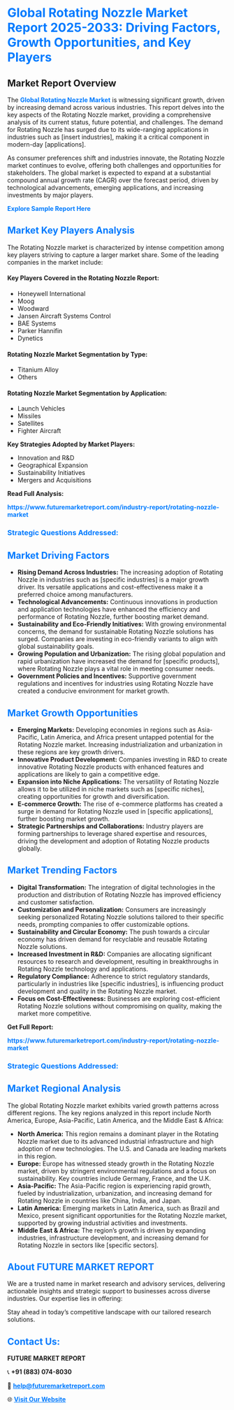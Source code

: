 <h1 style="color: #007BFF;">Global Rotating Nozzle Market Report 2025-2033: Driving Factors, Growth Opportunities, and Key Players</h1>

<section id="overview">
<h2>Market Report Overview</h2>
<p>The <a href="https://www.futuremarketreport.com/industry-report/rotating-nozzle-market" style="color: #007BFF; text-decoration: none;"><strong>Global Rotating Nozzle Market</strong></a> is witnessing significant growth, driven by increasing demand across various industries. This report delves into the key aspects of the Rotating Nozzle market, providing a comprehensive analysis of its current status, future potential, and challenges. The demand for Rotating Nozzle has surged due to its wide-ranging applications in industries such as [insert industries], making it a critical component in modern-day [applications].</p>
<p>As consumer preferences shift and industries innovate, the Rotating Nozzle market continues to evolve, offering both challenges and opportunities for stakeholders. The global market is expected to expand at a substantial compound annual growth rate (CAGR) over the forecast period, driven by technological advancements, emerging applications, and increasing investments by major players.</p>
</section>

<section id="overview">
<p><a href="https://www.futuremarketreport.com/request-sample/reportId=83949" style="color: #007BFF; text-decoration: none;"><strong>Explore Sample Report Here</strong></a></p>
</section>

<section id="key-players">
<h2 style="color: #007BFF;">Market Key Players Analysis</h2>
<p>The Rotating Nozzle market is characterized by intense competition among key players striving to capture a larger market share. Some of the leading companies in the market include:</p>
<h4>Key Players Covered in the Rotating Nozzle Report:</h4>
<ul><li>Honeywell International</li><li>Moog</li><li>Woodward</li><li>Jansen Aircraft Systems Control</li><li>BAE Systems</li><li>Parker Hannifin</li><li>Dynetics</li></ul>
<h4>Rotating Nozzle Market Segmentation by Type:</h4>
<ul><li>Titanium Alloy</li><li>Others</li></ul>

<h4>Rotating Nozzle Market Segmentation by Application:</h4>
<ul><li>Launch Vehicles</li><li>Missiles</li><li>Satellites</li><li>Fighter Aircraft</li></ul>
<p><strong>Key Strategies Adopted by Market Players:</strong></p>
<ul>
<li>Innovation and R&D</li>
<li>Geographical Expansion</li>
<li>Sustainability Initiatives</li>
<li>Mergers and Acquisitions</li>
</ul>
</section>

<section>
<p><strong>Read Full Analysis: </strong></p><a href="https://www.futuremarketreport.com/industry-report/rotating-nozzle-market" style="color: #007BFF; text-decoration: none;"><strong>https://www.futuremarketreport.com/industry-report/rotating-nozzle-market</strong></a>
<h3 style="color: #007BFF;">Strategic Questions Addressed:</h3>
</section>

<section id="driving-factors">
<h2 style="color: #007BFF;">Market Driving Factors</h2>
<ul>
<li><strong>Rising Demand Across Industries:</strong> The increasing adoption of Rotating Nozzle in industries such as [specific industries] is a major growth driver. Its versatile applications and cost-effectiveness make it a preferred choice among manufacturers.</li>
<li><strong>Technological Advancements:</strong> Continuous innovations in production and application technologies have enhanced the efficiency and performance of Rotating Nozzle, further boosting market demand.</li>
<li><strong>Sustainability and Eco-Friendly Initiatives:</strong> With growing environmental concerns, the demand for sustainable Rotating Nozzle solutions has surged. Companies are investing in eco-friendly variants to align with global sustainability goals.</li>
<li><strong>Growing Population and Urbanization:</strong> The rising global population and rapid urbanization have increased the demand for [specific products], where Rotating Nozzle plays a vital role in meeting consumer needs.</li>
<li><strong>Government Policies and Incentives:</strong> Supportive government regulations and incentives for industries using Rotating Nozzle have created a conducive environment for market growth.</li>
</ul>
</section>

<section id="growth-opportunities">
<h2 style="color: #007BFF;">Market Growth Opportunities</h2>
<ul>
<li><strong>Emerging Markets:</strong> Developing economies in regions such as Asia-Pacific, Latin America, and Africa present untapped potential for the Rotating Nozzle market. Increasing industrialization and urbanization in these regions are key growth drivers.</li>
<li><strong>Innovative Product Development:</strong> Companies investing in R&D to create innovative Rotating Nozzle products with enhanced features and applications are likely to gain a competitive edge.</li>
<li><strong>Expansion into Niche Applications:</strong> The versatility of Rotating Nozzle allows it to be utilized in niche markets such as [specific niches], creating opportunities for growth and diversification.</li>
<li><strong>E-commerce Growth:</strong> The rise of e-commerce platforms has created a surge in demand for Rotating Nozzle used in [specific applications], further boosting market growth.</li>
<li><strong>Strategic Partnerships and Collaborations:</strong> Industry players are forming partnerships to leverage shared expertise and resources, driving the development and adoption of Rotating Nozzle products globally.</li>
</ul>
</section>

<section id="trending-factors">
<h2 style="color: #007BFF;">Market Trending Factors</h2>
<ul>
<li><strong>Digital Transformation:</strong> The integration of digital technologies in the production and distribution of Rotating Nozzle has improved efficiency and customer satisfaction.</li>
<li><strong>Customization and Personalization:</strong> Consumers are increasingly seeking personalized Rotating Nozzle solutions tailored to their specific needs, prompting companies to offer customizable options.</li>
<li><strong>Sustainability and Circular Economy:</strong> The push towards a circular economy has driven demand for recyclable and reusable Rotating Nozzle solutions.</li>
<li><strong>Increased Investment in R&D:</strong> Companies are allocating significant resources to research and development, resulting in breakthroughs in Rotating Nozzle technology and applications.</li>
<li><strong>Regulatory Compliance:</strong> Adherence to strict regulatory standards, particularly in industries like [specific industries], is influencing product development and quality in the Rotating Nozzle market.</li>
<li><strong>Focus on Cost-Effectiveness:</strong> Businesses are exploring cost-efficient Rotating Nozzle solutions without compromising on quality, making the market more competitive.</li>
</ul>
</section>

<section>
<p><strong>Get Full Report: </strong></p><a href="https://www.futuremarketreport.com/industry-report/rotating-nozzle-market" style="color: #007BFF; text-decoration: none;"><strong>https://www.futuremarketreport.com/industry-report/rotating-nozzle-market</strong></a>
<h3 style="color: #007BFF;">Strategic Questions Addressed:</h3>
</section>


<section id="regional-analysis">
<h2 style="color: #007BFF;">Market Regional Analysis</h2>
<p>The global Rotating Nozzle market exhibits varied growth patterns across different regions. The key regions analyzed in this report include North America, Europe, Asia-Pacific, Latin America, and the Middle East & Africa:</p>
<ul>
<li><strong>North America:</strong> This region remains a dominant player in the Rotating Nozzle market due to its advanced industrial infrastructure and high adoption of new technologies. The U.S. and Canada are leading markets in this region.</li>
<li><strong>Europe:</strong> Europe has witnessed steady growth in the Rotating Nozzle market, driven by stringent environmental regulations and a focus on sustainability. Key countries include Germany, France, and the U.K.</li>
<li><strong>Asia-Pacific:</strong> The Asia-Pacific region is experiencing rapid growth, fueled by industrialization, urbanization, and increasing demand for Rotating Nozzle in countries like China, India, and Japan.</li>
<li><strong>Latin America:</strong> Emerging markets in Latin America, such as Brazil and Mexico, present significant opportunities for the Rotating Nozzle market, supported by growing industrial activities and investments.</li>
<li><strong>Middle East & Africa:</strong> The region’s growth is driven by expanding industries, infrastructure development, and increasing demand for Rotating Nozzle in sectors like [specific sectors].</li>
</ul>
</section>

<footer>
<h2 style="color: #007BFF;">About FUTURE MARKET REPORT</h2>
<p>We are a trusted name in market research and advisory services, delivering actionable insights and strategic support to businesses across diverse industries. Our expertise lies in offering:</p>

<p>Stay ahead in today’s competitive landscape with our tailored research solutions.</p>

<h2 style="color: #007BFF;">Contact Us:</h2>
<p><strong>FUTURE MARKET REPORT</strong></p>
<p>📞 <strong>+91 (883) 074-8030</strong></p>
<p>📧 <strong><a href="mailto:help@futuremarketreport.com" style="color: #007BFF;">help@futuremarketreport.com</a></strong></p>
<p>🌐 <strong><a href="https://www.futuremarketreport.com/" style="color: #007BFF;">Visit Our Website</a></strong></p>
</footer>